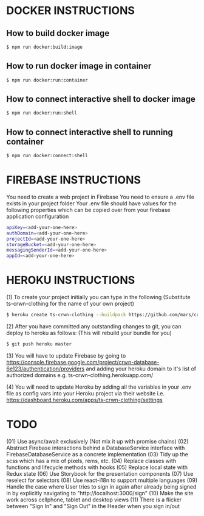 # DOCKER INSTRUCTIONS

## How to build docker image

```sh
$ npm run docker:build:image
```

## How to run docker image in container

```sh
$ npm run docker:run:container
```

## How to connect interactive shell to docker image

```sh
$ npm run docker:run:shell
```

## How to connect interactive shell to running container

```sh
$ npm run docker:connect:shell
```

# FIREBASE INSTRUCTIONS

You need to create a web project in Firebase
You need to ensure a .env file exists in your project folder
Your .env file should have values for the following properties
which can be copied over from your firebase application configuration

```sh
apiKey=<add-your-one-here>
authDomain=<add-your-one-here>
projectId=<add-your-one-here>
storageBucket=<add-your-one-here>
messagingSenderId=<add-your-one-here>
appId=<add-your-one-here>
```

# HEROKU INSTRUCTIONS

(1) To create your project initially you can type in the following (Substitute ts-crwn-clothing for the name of your own project)

```sh
$ heroku create ts-crwn-clothing --buildpack https://github.com/mars/create-react-app-buildpack.git
```

(2) After you have committed any outstanding changes to git, you can deploy to heroku as follows: (This will rebuild your bundle for you)

```sh
$ git push heroku master
```

(3) You will have to update Firebase by going to https://console.firebase.google.com/project/crwn-database-6e123/authentication/providers and adding your heroku domain to it's list of authorized domains e.g. ts-crwn-clothing.herokuapp.com/

(4) You will need to update Heroku by adding all the variables in your .env file as config vars into your Heroku project via their website i.e.
https://dashboard.heroku.com/apps/ts-crwn-clothing/settings

# TODO

(01) Use async/await exclusively (Not mix it up with promise chains)
(02) Abstract Firebase interactions behind a DatabaseService interface with FirebaseDatabaseService as a concrete implementation
(03) Tidy up the scss which has a mix of pixels, rems, etc.
(04) Replace classes with functions and lifecycle methods with hooks
(05) Replace local state with Redux state
(06) Use Storybook for the presentation components
(07) Use reselect for selectors
(08) Use react-i18n to support multiple languages
(09) Handle the case where User tries to sign in again after already being signed in by explicitly navigating to "http://localhost:3000/sign"
(10) Make the site work across cellphone, tablet and desktop views
(11) There is a flicker between "Sign In" and "Sign Out" in the Header when you sign in/out
